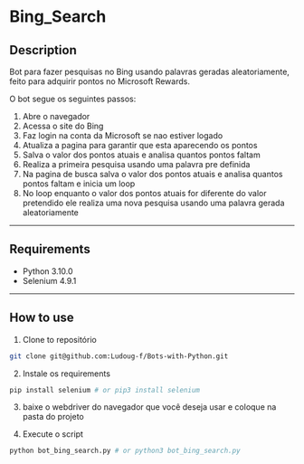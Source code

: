 # Bing_Search

## Description

Bot para fazer pesquisas no Bing usando palavras geradas aleatoriamente, feito para adquirir pontos no Microsoft Rewards.

O bot segue os seguintes passos:

1. Abre o navegador
2. Acessa o site do Bing
3. Faz login na conta da Microsoft se nao estiver logado
4. Atualiza a pagina para garantir que esta aparecendo os pontos
5. Salva o valor dos pontos atuais e analisa quantos pontos faltam
6. Realiza a primeira pesquisa usando uma palavra pre definida
7. Na pagina de busca salva o valor dos pontos atuais e analisa quantos pontos faltam e inicia um loop
8. No loop enquanto o valor dos pontos atuais for diferente do valor pretendido ele realiza uma nova pesquisa usando uma palavra gerada aleatoriamente

 
 ---
## Requirements

- Python 3.10.0
- Selenium 4.9.1

---
## How to use

1. Clone to repositório

```bash
git clone git@github.com:Ludoug-f/Bots-with-Python.git
```

2. Instale os requirements

```bash
pip install selenium # or pip3 install selenium
```

3. baixe o webdriver do navegador que você deseja usar e coloque na pasta do projeto

4. Execute o script

```bash
python bot_bing_search.py # or python3 bot_bing_search.py
```
